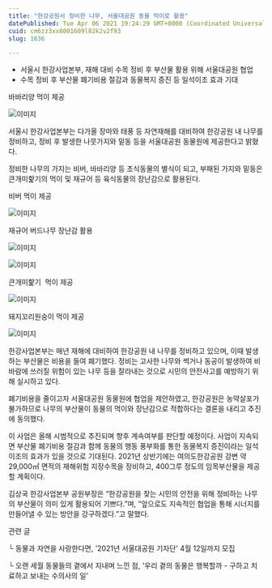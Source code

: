 ```yaml
---
title: "한강공원서 정비한 나무, 서울대공원 동물 먹이로 활용"
datePublished: Tue Apr 06 2021 19:24:29 GMT+0000 (Coordinated Universal Time)
cuid: cm6zz3xx8001609l82k2v2f93
slug: 1636

---
```



- 서울시 한강사업본부, 재해 대비 수목 정비 후 부산물 활용 위해 서울대공원 협업
- 수목 정비 후 부산물 폐기비용 절감과 동물복지 증진 등 일석이조 효과 기대

바바리양 먹이 제공

![이미지](https://cdn.hashnode.com/res/hashnode/image/upload/v1739247576601/4c731550-a766-4de3-82fc-b732f3162cb5.png)

서울시 한강사업본부는 다가올 장마와 태풍 등 자연재해를 대비하여 한강공원 내 나무를 정비하고, 정비 후 발생한 나뭇가지와 밑동 등을 서울대공원 동물원에 제공한다고 밝혔다.

정비한 나무의 가지는 비버, 바바리양 등 초식동물의 별식이 되고, 부패된 가지와 밑동은 큰개미핥기의 먹이 및 재규어 등 육식동물의 장난감으로 활용된다.

비버 먹이 제공

![이미지](https://cdn.hashnode.com/res/hashnode/image/upload/v1739247579491/a45a2112-1b5c-49c3-9972-565a6712eaea.png)

재규어 버드나무 장난감 활용

![이미지](https://cdn.hashnode.com/res/hashnode/image/upload/v1739247581830/da4fad5a-c964-47ad-991f-e508b63e4747.png)

![이미지](https://cdn.hashnode.com/res/hashnode/image/upload/v1739247584515/6567863b-1f98-404b-ad2e-04869e8c4602.png)

큰개미핥기  먹이 제공

![이미지](https://cdn.hashnode.com/res/hashnode/image/upload/v1739247586931/4d4532d5-e9b1-428b-956a-b40a63c2ebbc.png)

돼지꼬리원숭이 먹이 제공

![이미지](https://cdn.hashnode.com/res/hashnode/image/upload/v1739247589134/d213ec0b-fb21-4549-990e-e53b1de28c62.png)

한강사업본부는 매년 재해에 대비하여 한강공원 내 나무를 정비하고 있으며, 이때 발생하는 부산물은 비용을 들여 폐기했다. 정비는 고사한 나무와 썩거나 동공이 발생하여 비바람에 쓰러질 위험이 있는 나무 등을 잘라내는 것으로 시민의 안전사고를 예방하기 위해 실시하고 있다.

폐기비용을 줄이고자 서울대공원 동물원에 협업을 제안하였고, 한강공원은 농약살포가 불가하므로 나무의 부산물이 동물의 먹이와 장난감으로 적합하다는 결론을 내리고 추진에 동의했다.

이 사업은 올해 시범적으로 추진되며 향후 계속여부를 판단할 예정이다. 사업이 지속되면 부산물 폐기비용 절감과 함께 동물의 행동 풍부화를 통한 동물복지 증진이라는 일석이조의 효과가 있을 것으로 기대된다. 2021년 상반기에는 여의도한강공원 강변 약 29,000㎡ 면적의 재해위험 지장수목을 정비하고, 400그루 정도의 임목부산물을 제공할 계획이다.

김상국 한강사업본부 공원부장은 “한강공원을 찾는 시민의 안전을 위해 정비하는 나무의 부산물이 의미 있게 활용되어 기쁘다.”며, “앞으로도 지속적인 협업을 통해 시너지를 만들어낼 수 있는 방안을 강구하겠다.”고 말했다.

관련 글

└ 동물과 자연을 사랑한다면, '2021년 서울대공원 기자단' 4월 12일까지 모집

└ 오랜 세월 동물들의 곁에서 지내며 느낀 점, '우리 곁의 동물은 행복할까 - 구하고 치료하고 보내는 수의사의 일'